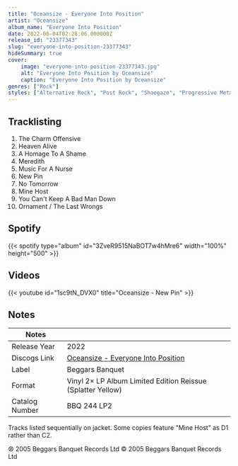 ```yaml
---
title: "Oceansize - Everyone Into Position"
artist: "Oceansize"
album_name: "Everyone Into Position"
date: 2022-06-04T02:28:06.000000Z
release_id: "23377343"
slug: "everyone-into-position-23377343"
hideSummary: true
cover:
    image: "everyone-into-position-23377343.jpg"
    alt: "Everyone Into Position by Oceansize"
    caption: "Everyone Into Position by Oceansize"
genres: ["Rock"]
styles: ["Alternative Rock", "Post Rock", "Shoegaze", "Progressive Metal", "Post-Hardcore"]
---
```


## Tracklisting
1. The Charm Offensive
2. Heaven Alive
3. A Homage To A Shame
4. Meredith
5. Music For A Nurse
6. New Pin
7. No Tomorrow
8. Mine Host
9. You Can't Keep A Bad Man Down
10. Ornament / The Last Wrongs


## Spotify
{{< spotify type="album" id="3ZveR9515NaBOT7w4hMre6" width="100%" height="500" >}}



## Videos
{{< youtube id="1sc9tN_DVX0" title="Oceansize - New Pin" >}}

## Notes
| Notes          |             |
| ---------------| ----------- |
| Release Year   | 2022 |
| Discogs Link   | [Oceansize - Everyone Into Position](https://www.discogs.com/release/23377343-Oceansize-Everyone-Into-Position) |
| Label          | Beggars Banquet |
| Format         | Vinyl 2× LP Album Limited Edition Reissue (Splatter Yellow) |
| Catalog Number | BBQ 244 LP2 |

Tracks listed sequentially on jacket.  Some copies feature "Mine Host" as D1 rather than C2.

℗ 2005 Beggars Banquet Records Ltd
© 2005 Beggars Banquet Records Ltd

